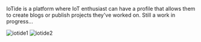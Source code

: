 IoTide is a platform where IoT enthusiast can have a profile that allows them to create blogs or publish projects they've worked on.
Still a work in progress...

![iotide1](https://github.com/amarakamara/IoTide/assets/122091196/da9340bc-b442-4cb7-81d2-27a3c0b4f832)
![iotide2](https://github.com/amarakamara/IoTide/assets/122091196/f6ad79ae-7a6a-4737-8c87-646aedec424c)
